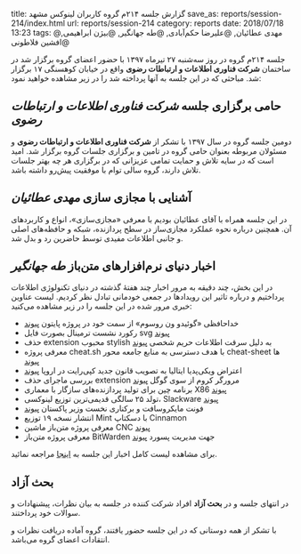 title: گزارش جلسه ۲۱۴م گروه کاربران لینوکس مشهد
save_as: reports/session-214/index.html
url: reports/session-214
category: reports
date: 2018/07/18 13:23
tags: @مهدی عطائیان, @علیرضا حکم‌آبادی, @طه جهانگیر, @بیژن ابراهیمی, @افشین فلاطونی

جلسه ۲۱۴م گروه در روز سه‌شنبه ۲۷ تیرماه ۱۳۹۷ با حضور اعضای
گروه برگزار شد در ساختمان **شرکت فناوری اطلاعات و ارتباطات رضوی**
واقع در خیابان کوهسنگی ۱۷ برگزار شد. مباحثی که در این جلسه به
آنها پرداخته شد را در زیر مشاهده خواهید نمود:
<!--more-->


## حامی برگزاری جلسه *شرکت فناوری اطلاعات و ارتباطات رضوی*
دومین جلسه گروه در سال ۱۳۹۷ با تشکر از **شرکت فناوری اطلاعات و ارتباطات رضوی**
و مسئولان مربوطه بعنوان حامی گروه در تامین و برگزاری جلسات گروه برگزار شد. 
امید است که در سایه تلاش و حمایت تمامی عزیزانی که در برگزاری هر چه بهتر جلسات
تلاش دارند، گروه سالی توام با موفقیت پیش‌رو داشته باشد.

## آشنایی با مجازی سازی *مهدی عطائیان*

در این جلسه همراه با آقای عطائیان بودیم با معرفی «مجازی‌سازی»، انواع
و کاربردهای آن. همچنین درباره نحوه عملکرد مجازی‌ساز در سطح پردازنده، شبکه و
حافظه‌های اصلی و جانبی اطلاعات مفیدی توسط حاضرین رد و بدل شد.

## اخبار دنیای نرم‌افزارهای متن‌باز *طه جهانگیر*
در این بخش، چند دقیقه به مرور اخبار چند هفتهٔ گذشته در دنیای تکنولوژی
اطلاعات پرداختیم و درباره تاثیر این رویدادها در جمعی خودمانی تبادل نظر
کردیم. لیست عناوین خبری مرور شده در این جلسه را در زیر مشاهده می‌کنید:

- خداحافظی «گوئیدو ون روسوم» از سمت خود در پروژه پایتون [پیوند][1]
- رکورد نشست ترمینال بصورت فایل svg [پیوند][2]
- حذف extension محبوب stylish به دلیل سرقت اطلاعات حریم شخصی [پیوند][3]
- معرفی پروژه cheat.sh با هدف دسترسی به منابع جامعه محور cheat-sheet ها [پیوند][4]
- اعتراض ویکی‌پدیا ایتالیا به تصویب قانون جدید کپی‌رایت در اروپا [پیوند][5]
- بررسی ماجرای حذف extension مرورگر کروم از سوی گوگل [پیوند][6]
- برنامه چین برای تولید پردازنده‌های سازگار با معماری X86 [پیوند][7]
- تولد ۲۵ سالگی قدیمی‌ترین توزیع لینوکسی، Slackware [پیوند][8]
- فونت مایکروسافت و برکناری نخست وزیر پاکستان [پیوند][9]
- انتشار نسخه ۱۹ توزیع Mint با دسکتاپ Cinnamon
- معرفی پروژه متن‌باز ماشین CNC [پیوند][11]
- معرفی پروژه متن‌باز ‌BitWarden جهت مدیریت پسورد [پیوند][12]

برای مشاهده لیست کامل اخبار این جلسه به [اینجا][13] مراجعه نمائید.

## بحث آزاد
در انتهای جلسه و در **بحث آزاد** افراد شرکت کننده
در جلسه به بیان نظرات، پیشنهادات و سوالات خود پرداختند.

با تشکر از همه دوستانی که در این جلسه حضور یافتند،
گروه آماده دریافت نظرات و انتقادات اعضای گروه می‌باشد.


[1]: https://mail.python.org/pipermail/python-committers/2018-July/005664.html
[2]: https://github.com/nbedos/termtosvg
[3]: https://github.com/nbedos/termtosvg
[4]: https://github.com/nbedos/termtosvg
[5]: https://www.bbc.com/news/world-europe-44696302
[6]: https://palant.de/2018/07/03/google-to-developers-we-take-down-your-extension-because-we-can
[7]: https://www.tomshardware.com/news/china-zen-x86-processor-dryhana,37417.html
[8]: https://opensource.com/article/18/7/stackware-turns-25
[9]: https://www.theglobeandmail.com/news/world/how-a-microsoft-font-brought-down-pakistani-prime-minister-nawaz-sharif/article35828938/
[11]: ttp://www.maslowcnc.com/
[12]: https://bitwarden.com/
[13]: https://pastelink.net/fkjr

